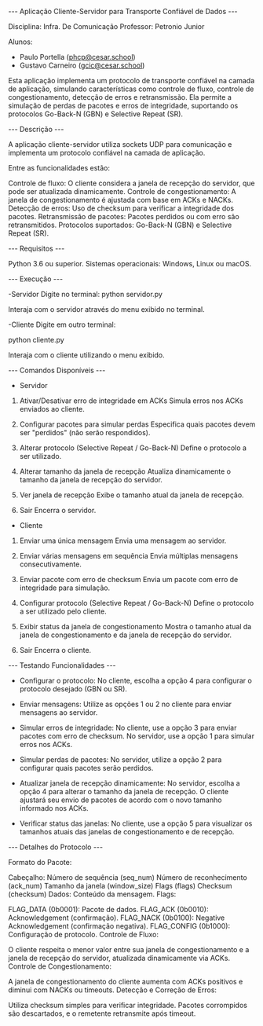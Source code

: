 --- Aplicação Cliente-Servidor para Transporte Confiável de Dados ---

Disciplina: Infra. De Comunicação
Professor: Petronio Junior

Alunos:
- Paulo Portella (phcp@cesar.school)
- Gustavo Carneiro (gcic@cesar.school)

Esta aplicação implementa um protocolo de transporte confiável na camada de aplicação, simulando características como controle de fluxo, controle de congestionamento, detecção de erros e retransmissão.
Ela permite a simulação de perdas de pacotes e erros de integridade, suportando os protocolos Go-Back-N (GBN) e Selective Repeat (SR).

--- Descrição ---

A aplicação cliente-servidor utiliza sockets UDP para comunicação e implementa um protocolo confiável na camada de aplicação.

Entre as funcionalidades estão:

Controle de fluxo: O cliente considera a janela de recepção do servidor, que pode ser atualizada dinamicamente.
Controle de congestionamento: A janela de congestionamento é ajustada com base em ACKs e NACKs.
Detecção de erros: Uso de checksum para verificar a integridade dos pacotes.
Retransmissão de pacotes: Pacotes perdidos ou com erro são retransmitidos.
Protocolos suportados: Go-Back-N (GBN) e Selective Repeat (SR).

--- Requisitos ---

Python 3.6 ou superior.
Sistemas operacionais: Windows, Linux ou macOS.

--- Execução ---

-Servidor 
Digite no terminal:
  python servidor.py

Interaja com o servidor através do menu exibido no terminal.

-Cliente
Digite em outro terminal:

  python cliente.py

Interaja com o cliente utilizando o menu exibido.


--- Comandos Disponíveis ---

- Servidor

1. Ativar/Desativar erro de integridade em ACKs
Simula erros nos ACKs enviados ao cliente.

2. Configurar pacotes para simular perdas
Especifica quais pacotes devem ser "perdidos" (não serão respondidos).

3. Alterar protocolo (Selective Repeat / Go-Back-N)
Define o protocolo a ser utilizado.

4. Alterar tamanho da janela de recepção
Atualiza dinamicamente o tamanho da janela de recepção do servidor.

5. Ver janela de recepção
Exibe o tamanho atual da janela de recepção.

6. Sair
Encerra o servidor.


- Cliente
  
1. Enviar uma única mensagem
Envia uma mensagem ao servidor.

2. Enviar várias mensagens em sequência
Envia múltiplas mensagens consecutivamente.

3. Enviar pacote com erro de checksum
Envia um pacote com erro de integridade para simulação.

4. Configurar protocolo (Selective Repeat / Go-Back-N)
Define o protocolo a ser utilizado pelo cliente.

5. Exibir status da janela de congestionamento
Mostra o tamanho atual da janela de congestionamento e da janela de recepção do servidor.

6. Sair
Encerra o cliente.


--- Testando Funcionalidades ---

- Configurar o protocolo:
No cliente, escolha a opção 4 para configurar o protocolo desejado (GBN ou SR).

- Enviar mensagens:
Utilize as opções 1 ou 2 no cliente para enviar mensagens ao servidor.

- Simular erros de integridade:
No cliente, use a opção 3 para enviar pacotes com erro de checksum.
No servidor, use a opção 1 para simular erros nos ACKs.

- Simular perdas de pacotes:
No servidor, utilize a opção 2 para configurar quais pacotes serão perdidos.

- Atualizar janela de recepção dinamicamente:
No servidor, escolha a opção 4 para alterar o tamanho da janela de recepção.
O cliente ajustará seu envio de pacotes de acordo com o novo tamanho informado nos ACKs.

- Verificar status das janelas:
No cliente, use a opção 5 para visualizar os tamanhos atuais das janelas de congestionamento e de recepção.


--- Detalhes do Protocolo ---

Formato do Pacote:

Cabeçalho:
Número de sequência (seq_num)
Número de reconhecimento (ack_num)
Tamanho da janela (window_size)
Flags (flags)
Checksum (checksum)
Dados: Conteúdo da mensagem.
Flags:

FLAG_DATA (0b0001): Pacote de dados.
FLAG_ACK (0b0010): Acknowledgement (confirmação).
FLAG_NACK (0b0100): Negative Acknowledgement (confirmação negativa).
FLAG_CONFIG (0b1000): Configuração de protocolo.
Controle de Fluxo:

O cliente respeita o menor valor entre sua janela de congestionamento e a janela de recepção do servidor, atualizada dinamicamente via ACKs.
Controle de Congestionamento:

A janela de congestionamento do cliente aumenta com ACKs positivos e diminui com NACKs ou timeouts.
Detecção e Correção de Erros:

Utiliza checksum simples para verificar integridade.
Pacotes corrompidos são descartados, e o remetente retransmite após timeout.










